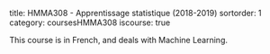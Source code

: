 title: HMMA308 - Apprentissage statistique (2018-2019)
sortorder: 1
category: coursesHMMA308
iscourse: true


This course is in French, and deals with Machine Learning.
